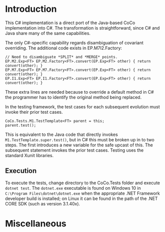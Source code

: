 # Introduction

This C# implementation is a direct port of the Java-based CoCo implementation into C#.
The transformation is straightforward, since C# and Java share many of the same
capabilities.

The only C#-specific capability regards disambiguation of covariant overriding.
The additional code exists in EP.M7I2.Factory:

```
// Need to disambiguate *SPLIT* and *MERGE* points.
EP.M2.Exp<FT> EP.M2.Factory<FT>.convert(EP.Exp<FT> other) { return convert(other); }
EP.M7.Exp<FT> EP.M7.Factory<FT>.convert(EP.Exp<FT> other) { return convert(other); }
EP.I1.Exp<FT> EP.I1.Factory<FT>.convert(EP.Exp<FT> other) { return convert(other); }
```

These extra lines are needed because to override a default method in C# the programmer
has to identify the original method being replaced.

In the testing framework, the test cases for each subsequent evolution must invoke
their prior test cases.

```
CoCo.Tests.M1.TestTemplate<FT> parent = this;
parent.test();
```

This is equivalent to the Java code that directly invokes `M1.TestTemplate.super.test()`, 
but in C# this must be broken up in to two steps. The first introduces a new variable
for the safe upcast of this. The subsequent statement invokes the prior test cases.
Testing uses the standard Xunit libraries.

## Execution

To execute the tests, change directory to the CoCo.Tests folder and execute `dotnet test`.
The `dotnet.exe` executable is found on Windows 10 in `C:\Program Files\dotnet\dotnet.exe`
when the appropriate .NET Framework developer build is installed; on Linux it can be
found in the path of the .NET CORE SDK (such as version 3.1.40x).

# Miscellaneous
